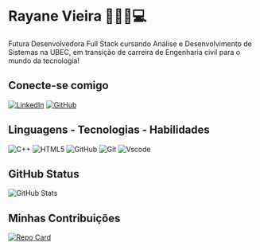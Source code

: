 # Rayane Vieira 👩🏼‍💻💻

Futura Desenvolvedora Full Stack cursando Análise e Desenvolvimento de Sistemas na UBEC, em transição de carreira de Engenharia civil para o mundo da tecnologia!

## Conecte-se comigo

[![LinkedIn](https://img.shields.io/badge/LinkedIn-ec63a1?style=for-the-badge&logo=linkedin&logoColor=white)](https://www.linkedin.com/in/rayane-vieira-7285a313a/)
[![GitHub](https://img.shields.io/badge/GitHub-100000?style=for-the-badge&logo=github&logoColor=purple)](https://github.com/rayanefkarolina)

## Linguagens - Tecnologias - Habilidades

![C++](https://img.shields.io/badge/C%2B%2B-002?style=for-the-badge&logo=c%2B%2B&logoColor=white)
![HTML5](https://img.shields.io/badge/HTML5-002?style=for-the-badge&logo=html5&logoColor=white)
![GitHub](https://img.shields.io/badge/GitHub-002?style=for-the-badge&logo=github&logoColor=purple)
![Git](https://img.shields.io/badge/GIT-002?style=for-the-badge&logo=git&logoColor=white)
![Vscode](https://img.shields.io/badge/Vscode-002?style=for-the-badge&logo=visual-studio-code&logoColor=white)

## GitHub Status

![GitHub Stats](https://github-readme-stats.vercel.app/api?username=rayanefkarolina&theme=transparent&bg_color=000&border_color=30A3DC&show_icons=true&icon_color=30A3DC&title_color=E94D5F&text_color=FFF)

## Minhas Contribuições

[![Repo Card](https://github-readme-stats.vercel.app/api/pin/?username=rayanefkarolina&repo=dio-lab-open-source&bg_color=000&border_color=30A3DC&show_icons=true&icon_color=30A3DC&title_color=E94D5F&text_color=FFF)](https://github.com/rayanefkarolina/dio-lab-open-source.git)
